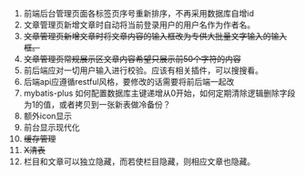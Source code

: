 1. 前端后台管理页面各标签页序号重新排序，不再采用数据库自增id
2. 文章管理页新增文章时自动将当前登录用户的用户名作为作者名。
3. ~~文章管理页新增文章时将文章内容的输入框改为专供大批量文字输入的输入框。~~
4. ~~文章管理页常规展示区文章内容希望只展示前50个字符的内容~~
5. 前后端应对一切用户输入进行校验。应该有相关插件，可以搜搜看。
6. 后端api应遵循restful风格，要修改的话需要将前后端一起改
7. mybatis-plus 如何配置数据库主键递增从0开始，如何定期清除逻辑删除字段为1的值，或者拷贝到一张新表做冷备份？
8. 额外icon显示
9. 前台显示现代化
10. ~~缓存管理~~
11. ~~X清表~~
12. 栏目和文章可以独立隐藏，而若使栏目隐藏，则相应文章也隐藏。
